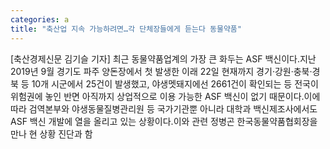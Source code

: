 ```yaml
---
categories: a
title: "축산업 지속 가능하려면…각 단체장들에게 듣는다 동물약품"
---
```

[축산경제신문 김기슬 기자] 최근 동물약품업계의 가장 큰 화두는 ASF 백신이다.지난 2019년 9월 경기도 파주 양돈장에서 첫 발생한 이래 22일 현재까지 경기·강원·충북·경북 등 10개 시군에서 25건이 발생했고, 야생멧돼지에선 2661건이 확인되는 등 전국이 위험권에 놓인 반면 아직까지 상업적으로 이용 가능한 ASF 백신이 없기 때문이다.이에 따라 검역본부와 야생동물질병관리원 등 국가기관뿐 아니라 대학과 백신제조사에서도 ASF 백신 개발에 열을 올리고 있는 상황이다.이와 관련 정병곤 한국동물약품협회장을 만나 현 상황 진단과 함